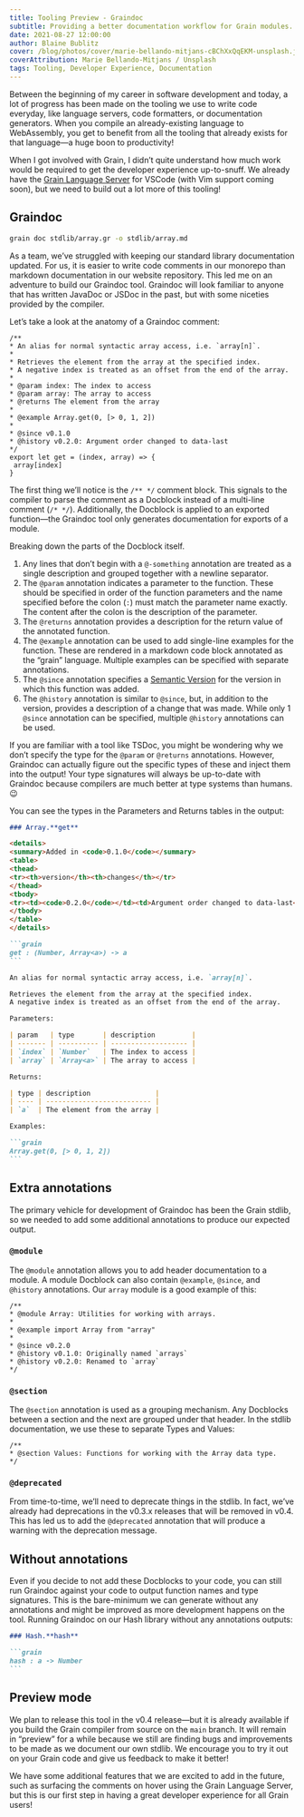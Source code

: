 ```yaml
---
title: Tooling Preview - Graindoc
subtitle: Providing a better documentation workflow for Grain modules.
date: 2021-08-27 12:00:00
author: Blaine Bublitz
cover: /blog/photos/cover/marie-bellando-mitjans-cBChXxQqEKM-unsplash.jpg
coverAttribution: Marie Bellando-Mitjans / Unsplash
tags: Tooling, Developer Experience, Documentation
---
```


Between the beginning of my career in software development and today, a lot of progress has been made on the tooling we use to write code everyday, like language servers, code formatters, or documentation generators. When you compile an already-existing language to WebAssembly, you get to benefit from all the tooling that already exists for that language—a huge boon to productivity!

When I got involved with Grain, I didn’t quite understand how much work would be required to get the developer experience up-to-snuff. We already have the [Grain Language Server](https://github.com/grain-lang/grain-language-server) for VSCode (with Vim support coming soon), but we need to build out a lot more of this tooling!

## Graindoc

```sh
grain doc stdlib/array.gr -o stdlib/array.md
```

As a team, we’ve struggled with keeping our standard library documentation updated. For us, it is easier to write code comments in our monorepo than markdown documentation in our website repository. This led me on an adventure to build our Graindoc tool. Graindoc will look familiar to anyone that has written JavaDoc or JSDoc in the past, but with some niceties provided by the compiler.

Let’s take a look at the anatomy of a Graindoc comment:

```grain
/**
* An alias for normal syntactic array access, i.e. `array[n]`.
*
* Retrieves the element from the array at the specified index.
* A negative index is treated as an offset from the end of the array.
*
* @param index: The index to access
* @param array: The array to access
* @returns The element from the array
*
* @example Array.get(0, [> 0, 1, 2])
*
* @since v0.1.0
* @history v0.2.0: Argument order changed to data-last
*/
export let get = (index, array) => {
 array[index]
}
```

The first thing we’ll notice is the `/** */` comment block. This signals to the compiler to parse the comment as a Docblock instead of a multi-line comment (`/* */`). Additionally, the Docblock is applied to an exported function—the Graindoc tool only generates documentation for exports of a module.

Breaking down the parts of the Docblock itself.

1. Any lines that don’t begin with a `@-something` annotation are treated as a single description and grouped together with a newline separator.
2. The `@param` annotation indicates a parameter to the function. These should be specified in order of the function parameters and the name specified before the colon (`:`) must match the parameter name exactly. The content after the colon is the description of the parameter.
3. The `@returns` annotation provides a description for the return value of the annotated function.
4. The `@example` annotation can be used to add single-line examples for the function. These are rendered in a markdown code block annotated as the “grain” language. Multiple examples can be specified with separate annotations.
5. The `@since` annotation specifies a [Semantic Version](https://semver.org) for the version in which this function was added.
6. The `@history` annotation is similar to `@since`, but, in addition to the version, provides a description of a change that was made. While only 1 `@since` annotation can be specified, multiple `@history` annotations can be used.

If you are familiar with a tool like TSDoc, you might be wondering why we don’t specify the type for the `@param` or `@returns` annotations. However, Graindoc can actually figure out the specific types of these and inject them into the output! Your type signatures will always be up-to-date with Graindoc because compilers are much better at type systems than humans. 😉

You can see the types in the Parameters and Returns tables in the output:

````markdown
### Array.**get**

<details>
<summary>Added in <code>0.1.0</code></summary>
<table>
<thead>
<tr><th>version</th><th>changes</th></tr>
</thead>
<tbody>
<tr><td><code>0.2.0</code></td><td>Argument order changed to data-last</td></tr>
</tbody>
</table>
</details>

```grain
get : (Number, Array<a>) -> a
```

An alias for normal syntactic array access, i.e. `array[n]`.

Retrieves the element from the array at the specified index.
A negative index is treated as an offset from the end of the array.

Parameters:

| param   | type       | description         |
| ------- | ---------- | ------------------- |
| `index` | `Number`   | The index to access |
| `array` | `Array<a>` | The array to access |

Returns:

| type | description                |
| ---- | -------------------------- |
| `a`  | The element from the array |

Examples:

```grain
Array.get(0, [> 0, 1, 2])
```
````

## Extra annotations

The primary vehicle for development of Graindoc has been the Grain stdlib, so we needed to add some additional annotations to produce our expected output.

### `@module`

The `@module` annotation allows you to add header documentation to a module. A module Docblock can also contain `@example`, `@since`, and `@history` annotations. Our `array` module is a good example of this:

```grain
/**
* @module Array: Utilities for working with arrays.
*
* @example import Array from "array"
*
* @since v0.2.0
* @history v0.1.0: Originally named `arrays`
* @history v0.2.0: Renamed to `array`
*/
```

### `@section`

The `@section` annotation is used as a grouping mechanism. Any Docblocks between a section and the next are grouped under that header. In the stdlib documentation, we use these to separate Types and Values:

```grain
/**
* @section Values: Functions for working with the Array data type.
*/
```

### `@deprecated`

From time-to-time, we’ll need to deprecate things in the stdlib. In fact, we’ve already had deprecations in the v0.3.x releases that will be removed in v0.4. This has led us to add the `@deprecated` annotation that will produce a warning with the deprecation message.

## Without annotations

Even if you decide to not add these Docblocks to your code, you can still run Graindoc against your code to output function names and type signatures. This is the bare-minimum we can generate without any annotations and might be improved as more development happens on the tool. Running Graindoc on our Hash library without any annotations outputs:

````markdown
### Hash.**hash**

```grain
hash : a -> Number
```
````

## Preview mode

We plan to release this tool in the v0.4 release—but it is already available if you build the Grain compiler from source on the `main` branch. It will remain in “preview” for a while because we still are finding bugs and improvements to be made as we document our own stdlib. We encourage you to try it out on your Grain code and give us feedback to make it better!

We have some additional features that we are excited to add in the future, such as surfacing the comments on hover using the Grain Language Server, but this is our first step in having a great developer experience for all Grain users!
